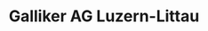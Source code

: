 ---
title: "Galliker AG Luzern-Littau"
url: /luzern/galliker-ag-luzern-littau/
shop: Autowerkstatt
---